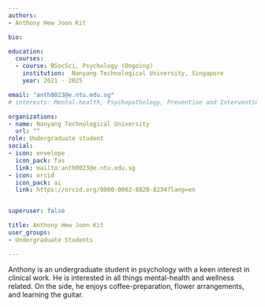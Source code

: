 ```yaml
---
authors:
- Anthony Hew Joon Kit

bio: 

education:
  courses:
  - course: BSocSci, Psychology (Ongoing)
    institution:  Nanyang Technological University, Singapore
    year: 2021 - 2025

email: "anth0023@e.ntu.edu.sg"
# interests: Mental-health, Psychopathology, Prevention and Intervention Programmes

organizations:
- name: Nanyang Technological University
  url: ""
role: Undergraduate student
social:
- icon: envelope
  icon_pack: fas
  link: mailto:anth0023@e.ntu.edu.sg
- icon: orcid
  icon_pack: ai
  link: https://orcid.org/0000-0002-8828-8234?lang=en


superuser: false

title: Anthony Hew Joon Kit
user_groups:
- Undergraduate Students

---
```


Anthony is an undergraduate student in psychology with a keen interest in clinical work. He is interested in all things mental-health and wellness related. On the side, he enjoys coffee-preparation, flower arrangements, and learning the guitar.
